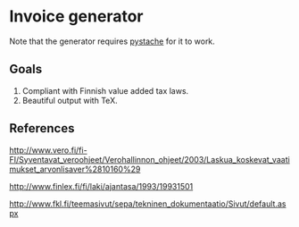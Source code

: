 Invoice generator
=================

Note that the generator requires [pystache](https://github.com/defunkt/pystache) for it to work.

Goals
-----

1. Compliant with Finnish value added tax laws.
2. Beautiful output with TeX.

References
----------

http://www.vero.fi/fi-FI/Syventavat_veroohjeet/Verohallinnon_ohjeet/2003/Laskua_koskevat_vaatimukset_arvonlisaver%2810160%29

http://www.finlex.fi/fi/laki/ajantasa/1993/19931501

http://www.fkl.fi/teemasivut/sepa/tekninen_dokumentaatio/Sivut/default.aspx

